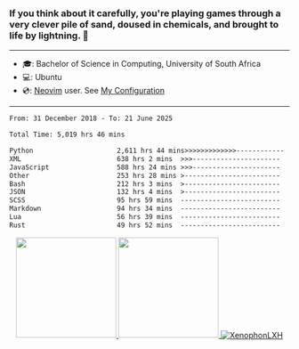### If you think about it carefully, you're playing games through a very clever pile of sand, doused in chemicals, and brought to life by lightning.  👋

-------------------------------------------------------------------------------------------------------

- 🎓: Bachelor of Science in Computing, University of South Africa
- 💻: Ubuntu
- 💿: [Neovim](https://github.com/neovim/neovim) user. See [My Configuration](https://github.com/XenophonLXH/xenovim)

-------------------------------------------------------------------------------------------------------

<!--START_SECTION:waka-->

```txt
From: 31 December 2018 - To: 21 June 2025

Total Time: 5,019 hrs 46 mins

Python                     2,611 hrs 44 mins>>>>>>>>>>>>>------------   52.03 %
XML                        638 hrs 2 mins  >>>----------------------   12.71 %
JavaScript                 588 hrs 24 mins >>>----------------------   11.72 %
Other                      253 hrs 28 mins >------------------------   05.05 %
Bash                       212 hrs 3 mins  >------------------------   04.22 %
JSON                       132 hrs 4 mins  >------------------------   02.63 %
SCSS                       95 hrs 59 mins  -------------------------   01.91 %
Markdown                   94 hrs 34 mins  -------------------------   01.88 %
Lua                        56 hrs 39 mins  -------------------------   01.13 %
Rust                       49 hrs 52 mins  -------------------------   00.99 %
```

<!--END_SECTION:waka-->


<p align="center">
    <a href="https://github.com/XenophonLXH">
        <img height="180em" src="https://github-readme-stats-eight-theta.vercel.app/api?username=XenophonLXH&show_icons=true&theme=algolia&include_all_commits=true&count_private=true"/>
        <img height="180em" src="https://github-readme-stats-eight-theta.vercel.app/api/top-langs/?username=XenophonLXH&layout=compact&langs_count=8&theme=algolia"/>
        <img align="center" src="https://github-readme-streak-stats.herokuapp.com/?user=XenophonLXH&theme=algolia" alt="XenophonLXH" />
    </a>
</p>
